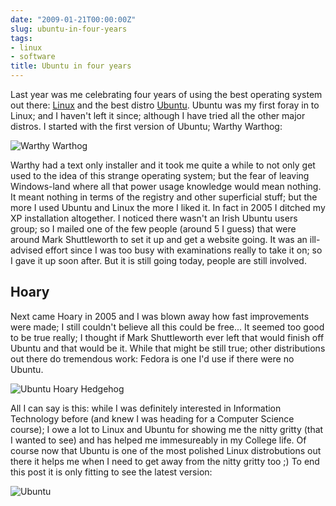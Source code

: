 ```yaml
---
date: "2009-01-21T00:00:00Z"
slug: ubuntu-in-four-years
tags:
- linux
- software
title: Ubuntu in four years
---
```


Last year was me celebrating four years of using the best 
operating system out there: [Linux][] and the best distro 
[Ubuntu][]. Ubuntu was my first foray in to Linux; and I 
haven't left it since; although I have tried all the other 
major distros. I started with the first version of Ubuntu; 
Warthy Warthog:

![Warthy Warthog][WWPic] 

Warthy had a text only installer and it took me quite a while 
to not only get used to the idea of this strange operating 
system; but the fear of leaving Windows-land where all that 
power usage knowledge would mean nothing. It meant nothing 
in terms of the registry and other superficial stuff; but the 
more I used Ubuntu and Linux the more I liked it. In fact in 
2005 I ditched my XP installation altogether. I noticed there 
wasn't an Irish Ubuntu users group; so I mailed one of the 
few people (around 5 I guess) that were around Mark Shuttleworth 
to set it up and get a website going. It was an ill-advised 
effort since I was too busy with examinations really to take 
it on; so I gave it up soon after. But it is still going today, 
people are still involved.

## Hoary
Next came Hoary in 2005 and I was blown away how fast improvements 
were made; I still couldn't believe all this could be free... It 
seemed too good to be true really; I thought if Mark Shuttleworth 
ever left that would finish off Ubuntu and that would be it. While 
that might be still true; other distributions out there do 
tremendous work: Fedora is one I'd use if there were no Ubuntu.

![Ubuntu Hoary Hedgehog][HoaryPic] 

All I can say is this: while I was definitely interested in Information 
Technology before (and knew I was heading for a Computer Science 
course); I owe a lot to Linux and Ubuntu for showing me the nitty 
gritty (that I wanted to see) and has helped me immesureably in 
my College life. Of course now that Ubuntu is one of the most 
polished Linux distrobutions out there it helps me when I need to 
get away from the nitty gritty too ;) To end this post it is only 
fitting to see the latest version:

![Ubuntu][LatestUbuntuPic]

[Linux]: http://kernel.org/
[Ubuntu]: http://www.ubuntu.com/
[WWPic]: http://upload.wikimedia.org/wikipedia/en/thumb/d/d0/Ubuntu-desktop-2-410-20080706.png/180px-Ubuntu-desktop-2-410-20080706.png
[HoaryPic]: http://upload.wikimedia.org/wikipedia/en/thumb/2/20/Ubuntu-desktop-2-504-20080706.png/180px-Ubuntu-desktop-2-504-20080706.png
[LatestUbuntuPic]: http://upload.wikimedia.org/wikipedia/commons/thumb/5/5b/Ubuntu.png/180px-Ubuntu.png